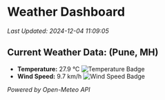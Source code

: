 
# Weather Dashboard

_Last Updated: 2024-12-04 11:09:05_

## Current Weather Data: (Pune, MH)
- **Temperature:** 27.9 °C ![Temperature Badge](https://img.shields.io/badge/Temperature-Medium%20Temp-green)
- **Wind Speed:** 9.7 km/h ![Wind Speed Badge](https://img.shields.io/badge/Wind%20Speed-Low%20Wind-blue)

*Powered by Open-Meteo API*
